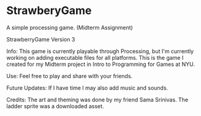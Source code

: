 # StrawberyGame
A simple processing game. (Midterm Assignment)

StrawberryGame Version 3

Info:
This game is currently playable through Processing, but I'm currently working on adding executable files for all platforms.
This is the game I created for my Midterm project in Intro to Programming for Games at NYU.

Use:
Feel free to play and share with your friends.

Future Updates:
If I have time I may also add music and sounds.

Credits:
The art and theming was done by my friend Sama Srinivas.
The ladder sprite was a downloaded asset.
